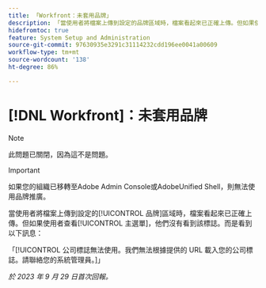 ```yaml
---
title: 「Workfront：未套用品牌」
description: 「當使用者將檔案上傳到設定的品牌區域時，檔案看起來已正確上傳。但如果使用者查看主選單，他們沒有看到該標誌。而是看到錯誤訊息。」
hidefromtoc: true
feature: System Setup and Administration
source-git-commit: 97630935e3291c31114232cdd196ee0041a00609
workflow-type: tm+mt
source-wordcount: '138'
ht-degree: 86%

---
```



# [!DNL Workfront]：未套用品牌

>[!NOTE]
>
>此問題已關閉，因為這不是問題。

>[!IMPORTANT]
>
>如果您的組織已移轉至Adobe Admin Console或AdobeUnified Shell，則無法使用品牌推廣。

當使用者將檔案上傳到設定的[!UICONTROL 品牌]區域時，檔案看起來已正確上傳。但如果使用者查看[!UICONTROL 主選單]，他們沒有看到該標誌。而是看到以下訊息：

「[!UICONTROL 公司標誌無法使用。我們無法根據提供的 URL 載入您的公司標誌。請聯絡您的系統管理員。]」

_於 2023 年 9 月 29 日首次回報。_
